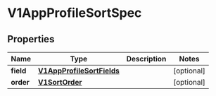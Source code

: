 # V1AppProfileSortSpec

## Properties
Name | Type | Description | Notes
------------ | ------------- | ------------- | -------------
**field** | [**V1AppProfileSortFields**](V1AppProfileSortFields.md) |  |  [optional]
**order** | [**V1SortOrder**](V1SortOrder.md) |  |  [optional]
